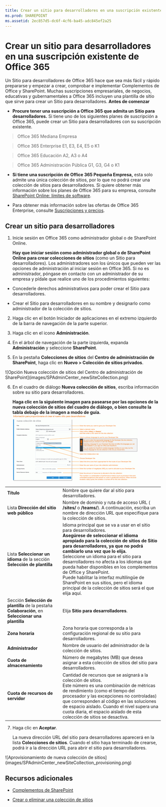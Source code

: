 ```yaml
---
title: Crear un sitio para desarrolladores en una suscripción existente de Office 365
ms.prod: SHAREPOINT
ms.assetid: 2ec857d5-dc6f-4cf6-ba45-adc845ef2a25
---
```



# Crear un sitio para desarrolladores en una suscripción existente de Office 365
Un Sitio para desarrolladores de Office 365 hace que sea más fácil y rápido prepararse y empezar a crear, comprobar e implementar Complementos de Office y SharePoint. Muchas suscripciones empresariales, de negocios, educativas y gubernamentales a Office 365 incluyen una plantilla de sitio que sirve para crear un Sitio para desarrolladores.
 **Antes de comenzar**
  
    
    


- **Procure tener una suscripción a Office 365 que admita un Sitio para desarrolladores.** Si tiene uno de los siguientes planes de suscripción a Office 365, puede crear un Sitio para desarrolladores con su suscripción existente.
    

  
    
    
> Office 365 Mediana Empresa
    
  

  
    
    
> Office 365 Enterprise E1, E3, E4, E5 o K1
    
  

  
    
    
> Office 365 Educación A2, A3 o A4
    
  

  
    
    
> Office 365 Administración Pública G1, G3, G4 o K1
    
  
- **Si tiene una suscripción de Office 365 Pequeña Empresa,** esta solo admite una única colección de sitios, por lo que no podrá crear una colección de sitios para desarrolladores. Si quiere obtener más información sobre los planes de Office 365 para su empresa, consulte [SharePoint Online: límites de software](http://office.microsoft.com/es-es/office365-sharepoint-online-enterprise-help/sharepoint-online-limites-de-software-HA102694293.aspx).
    
  
- Para obtener más información sobre las ofertas de Office 365 Enterprise, consulte  [Suscripciones y precios](http://products.office.com/es-es/business/office-365-enterprise-e1-business-software
).
    
  

## Crear un sitio para desarrolladores
<a name="bk_createdevsite"> </a>


1. Inicie sesión en Office 365 como administrador global o de SharePoint Online.
    
    **Hay que iniciar sesión como administrador global o de SharePoint Online para crear colecciones de sitios** (como un Sitio para desarrolladores). Los administradores son los únicos que pueden ver las opciones de administración al iniciar sesión en Office 365. Si no es administrador, póngase en contacto con un administrador de su empresa y pídale que realice uno de los procedimientos siguientes:
    
  - Concederle derechos administrativos para poder crear el Sitio para desarrolladores.
    
  
  - Crear el Sitio para desarrolladores en su nombre y designarlo como administrador de la colección de sitios.
    
  
2. Haga clic en el botón Iniciador de aplicaciones en el extremo izquierdo de la barra de navegación de la parte superior.
    
  
3. Haga clic en el icono **Administración**.
    
  
4. En el árbol de navegación de la parte izquierda, expanda **Administración** y seleccione **SharePoint**.
    
  
5. En la pestaña **Colecciones de sitios** del **Centro de administración de SharePoint**, haga clic en **Nuevo > Colección de sitios privados**.
    
!\[Opción Nueva colección de sitios del Centro de administración de SharePoint](images/SPAdminCenter_newSiteCollection.png)
  

  

  
6. En el cuadro de diálogo **Nueva colección de sitios**, escriba información sobre su sitio para desarrolladores.
    
    **Haga clic en la siguiente imagen para pasearse por las opciones de la nueva colección de sitios del cuadro de diálogo, o bien consulte la tabla debajo de la imagen a modo de guía.**
     [![Haga clic para acercar las opciones de la nueva colección de sitios](images/SPAdminCenter_newSiteCollection_options_ZoomIt.gif)](http://go.microsoft.com/fwlink/?LinkId=400960)

|||
|:-----|:-----|
|**Título** <br/> |Nombre que quiere dar al sitio para desarrolladores.  <br/> |
|Lista **Dirección del sitio web público** <br/> |Nombre de dominio y ruta de acceso URL ( **/sites/** o **/teams/**). A continuación, escriba un nombre de dirección URL que especifique para la colección de sitios.  <br/> |
|Lista **Seleccionar un idioma** de la sección **Selección de plantilla** <br/> |Idioma principal que se va a usar en el sitio para desarrolladores.  <br/> **Asegúrese de seleccionar el idioma apropiado para la colección de sitios de Sitio para desarrolladores, ya que no podrá cambiarlo una vez que lo elija.** <br/> Seleccione un idioma para el sitio para desarrolladores no afecta a los idiomas que pueda haber disponibles en los complementos de Office y SharePoint.  <br/> Puede habilitar la interfaz multilingüe de SharePoint en sus sitios, pero el idioma principal de la colección de sitios será el que elija aquí.  <br/> |
|Sección **Selección de plantilla** de la pestaña **Colaboración**, en **Seleccionar una plantilla** <br/> |Elija **Sitio para desarrolladores**.  <br/> |
|**Zona horaria** <br/> |Zona horaria que corresponda a la configuración regional de su sitio para desarrolladores.  <br/> |
|**Administrador** <br/> |Nombre de usuario del administrador de la colección de sitios.  <br/> |
|**Cuota de almacenamiento** <br/> |Número de megabytes (MB) que desea asignar a esta colección de sitios del sitio para desarrolladores.  <br/> |
|**Cuota de recursos de servidor** <br/> |Cantidad de recursos que se asignará a la colección de sitios.  <br/> Este número es una combinación de métricas de rendimiento (como el tiempo del procesador y las excepciones no controladas) que corresponden al código en las soluciones de espacio aislado. Cuando el nivel supera una cuota diaria, el espacio aislado de esta colección de sitios se desactiva.  <br/> |
   
7. Haga clic en **Aceptar**.
    
    La nueva dirección URL del sitio para desarrolladores aparecerá en la lista **Colecciones de sitios**. Cuando el sitio haya terminado de crearse, podrá ir a la dirección URL para abrir el sitio para desarrolladores.
    
!\[Aprovisionamiento de nueva colección de sitios](images/SPAdminCenter_newSiteCollection_provisioning.png)
  

  

  

## Recursos adicionales
<a name="bk_addresources"> </a>


-  [Complementos de SharePoint](sharepoint-add-ins.md)
    
  
-  [Crear o eliminar una colección de sitios](http://office.microsoft.com/es-es/office365-sharepoint-online-enterprise-help/create-or-delete-a-site-collection-HA102772354.aspx?CTT=1)
    
  

